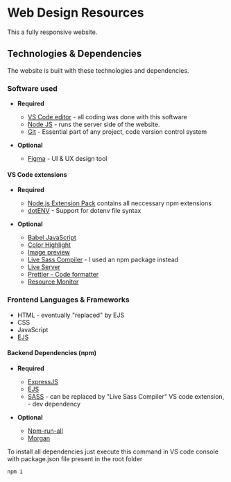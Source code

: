 # Web Design Resources

This a fully responsive website.

## Technologies & Dependencies

The website is built with these technologies and dependencies.

### Software used

* <b>Required</b>
  * [VS Code editor](https://code.visualstudio.com/) - all coding was done with this software
  * [Node JS](https://nodejs.org/en/) - runs the server side of the website.
  * [Git](https://git-scm.com/) - Essential part of any project, code version control system

* <b>Optional</b>
  * [Figma](https://www.figma.com/) - UI & UX design tool

#### VS Code extensions

* <b>Required</b>
  * [Node.js Extension Pack](https://marketplace.visualstudio.com/items?itemName=waderyan.nodejs-extension-pack) contains all neccessary npm extensions
  * [dotENV](https://marketplace.visualstudio.com/items?itemName=mikestead.dotenv) - Support for dotenv file syntax

* <b>Optional</b>
  * [Babel JavaScript](https://marketplace.visualstudio.com/items?itemName=mgmcdermott.vscode-language-babel)
  * [Color Highlight](https://marketplace.visualstudio.com/items?itemName=naumovs.color-highlight)
  * [Image preview](https://marketplace.visualstudio.com/items?itemName=kisstkondoros.vscode-gutter-preview)
  * [Live Sass Compiler](https://marketplace.visualstudio.com/items?itemName=glenn2223.live-sass) - I used an npm package instead
  * [Live Server](https://marketplace.visualstudio.com/items?itemName=ritwickdey.LiveServer)
  * [Prettier - Code formatter](https://marketplace.visualstudio.com/items?itemName=esbenp.prettier-vscode)
  * [Resource Monitor](https://marketplace.visualstudio.com/items?itemName=mutantdino.resourcemonitor)

### Frontend Languages & Frameworks

* HTML - eventually "replaced" by EJS
* CSS
* JavaScript
* [EJS](https://ejs.co/)

#### Backend Dependencies (npm)

* <b>Required</b>
  * [ExpressJS](https://expressjs.com/)
  * [EJS](https://www.npmjs.com/package/ejs)
  * [SASS](https://www.npmjs.com/package/sass) - can be replaced by "Live Sass Compiler" VS code extension, - dev dependency
  
* <b>Optional</b>
  * [Npm-run-all](https://www.npmjs.com/package/npm-run-all)
  * [Morgan](https://www.npmjs.com/package/morgan)
 
To install all dependencies just execute this command in VS code console with package.json file present in the root folder
```
npm i
```
